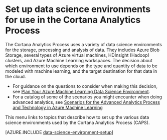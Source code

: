 <properties 
	pageTitle="Set up data science environments for use in the Cortana Analytics Process | Azure" 
	description="Set up data science environments for use in the Cortana Analytics Process" 
	services="machine-learning" 
	documentationCenter="" 
	authors="bradsev" 
	manager="paulettm" 
	editor="cgronlun"/>

<tags 
	ms.service="machine-learning" 
	ms.workload="data-services" 
	ms.tgt_pltfrm="na" 
	ms.devlang="na" 
	ms.topic="article" 
	ms.date="02/08/2016" 
	ms.author="bradsev" /> 

# Set up data science environments for use in the Cortana Analytics Process

The Cortana Analytics Process uses a variety of data science environments for the storage, processing and analysis of data. They includes Azure Blob Storage, several types of Azure virtual machines, HDInsight (Hadoop) clusters, and Azure Machine Learning workspaces. The decision about which environment to use depends on the type and quantity of data to be modeled with machine learning, and the target destination for that data in the cloud. 

* For guidance on the questions to consider when making this decision, see [Plan Your Azure Machine Learning Data Science Environment](machine-learning-data-science-plan-your-environment.md). 
* For a catalog of some of the scenarios you might encounter when doing advanced analytics, see [Scenarios for the Advanced Analytics Process and Technology in Azure Machine Learning](machine-learning-data-science-plan-sample-scenarios.md)

This menu links to topics that describe how to set up the various data science environments used by the Cortana Analytics Process (CAPS).

[AZURE.INCLUDE [data-science-environment-setup](../../includes/cap-setup-environments.md)]



